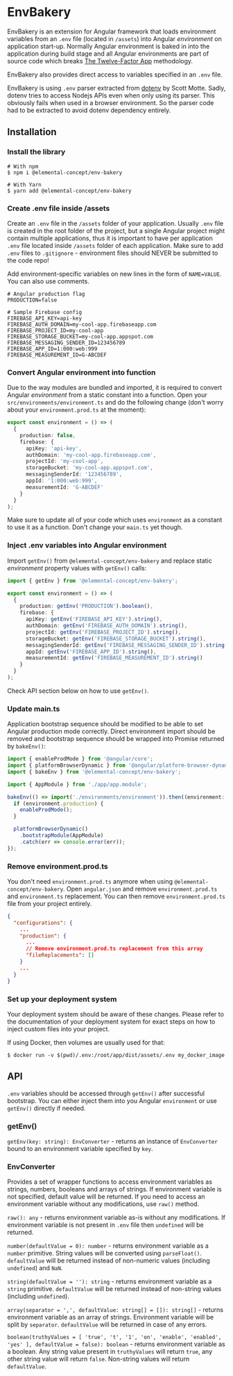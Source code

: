# EnvBakery

EnvBakery is an extension for Angular framework that loads environment variables from an `.env` file (located
in `/assets`) into Angular *environment* on application start-up. Normally Angular environment is baked in into the
application during build stage and all Angular environments are part of source code which
breaks [The Twelve-Factor App](http://12factor.net/config) methodology.

EnvBakery also provides direct access to variables specified in an `.env` file.

EnvBakery is using `.env` parser extracted from [dotenv](https://github.com/motdotla/dotenv) by Scott Motte. Sadly,
dotenv tries to access Nodejs APIs even when only using its parser. This obviously fails when used in a browser
environment. So the parser code had to be extracted to avoid dotenv dependency entirely.

## Installation

### Install the library

```shell
# With npm
$ npm i @elemental-concept/env-bakery

# With Yarn
$ yarn add @elemental-concept/env-bakery
```

### Create .env file inside /assets

Create an `.env` file in the `/assets` folder of your application. Usually `.env` file is created in the root folder of
the project, but a single Angular project might contain multiple applications, thus it is important to have per
application `.env` file located inside `/assets` folder of each application. Make sure to add `.env` files
to `.gitignore` - environment files should NEVER be submitted to the code repo!

Add environment-specific variables on new lines in the form of `NAME=VALUE`. You can also use comments.

```dotenv
# Angular production flag
PRODUCTION=false

# Sample Firebase config
FIREBASE_API_KEY=api-key
FIREBASE_AUTH_DOMAIN=my-cool-app.firebaseapp.com
FIREBASE_PROJECT_ID=my-cool-app
FIREBASE_STORAGE_BUCKET=my-cool-app.appspot.com
FIREBASE_MESSAGING_SENDER_ID=123456789
FIREBASE_APP_ID=1:000:web:999
FIREBASE_MEASUREMENT_ID=G-ABCDEF

```

### Convert Angular environment into function

Due to the way modules are bundled and imported, it is required to convert Angular *environment* from a static constant
into a function. Open your `src/environments/environment.ts` and do the following change (don't worry about your
`environment.prod.ts` at the moment):

```typescript
export const environment = () => (
  {
    production: false,
    firebase: {
      apiKey: 'api-key',
      authDomain: 'my-cool-app.firebaseapp.com',
      projectId: 'my-cool-app',
      storageBucket: 'my-cool-app.appspot.com',
      messagingSenderId: '123456789',
      appId: '1:000:web:999',
      measurementId: 'G-ABCDEF'
    }
  }
);
```

Make sure to update all of your code which uses `environment` as a constant to use it as a function. Don't change
your `main.ts` yet though.

### Inject .env variables into Angular environment

Import `getEnv()` from `@elemental-concept/env-bakery` and replace static *environment* property values with `getEnv()`
calls:

```typescript
import { getEnv } from '@elemental-concept/env-bakery';

export const environment = () => (
  {
    production: getEnv('PRODUCTION').boolean(),
    firebase: {
      apiKey: getEnv('FIREBASE_API_KEY').string(),
      authDomain: getEnv('FIREBASE_AUTH_DOMAIN').string(),
      projectId: getEnv('FIREBASE_PROJECT_ID').string(),
      storageBucket: getEnv('FIREBASE_STORAGE_BUCKET').string(),
      messagingSenderId: getEnv('FIREBASE_MESSAGING_SENDER_ID').string(),
      appId: getEnv('FIREBASE_APP_ID').string(),
      measurementId: getEnv('FIREBASE_MEASUREMENT_ID').string()
    }
  }
);
```

Check API section below on how to use `getEnv()`.

### Update main.ts

Application bootstrap sequence should be modified to be able to set Angular production mode correctly. Direct
environment import should be removed and bootstrap sequence should be wrapped into Promise returned by `bakeEnv()`:

```typescript
import { enableProdMode } from '@angular/core';
import { platformBrowserDynamic } from '@angular/platform-browser-dynamic';
import { bakeEnv } from '@elemental-concept/env-bakery';

import { AppModule } from './app/app.module';

bakeEnv(() => import('./environments/environment')).then((environment: any) => {
  if (environment.production) {
    enableProdMode();
  }

  platformBrowserDynamic()
    .bootstrapModule(AppModule)
    .catch(err => console.error(err));
});
```

### Remove environment.prod.ts

You don't need `environment.prod.ts` anymore when using `@elemental-concept/env-bakery`. Open `angular.json` and remove
`environment.prod.ts` and `environment.ts` replacement. You can then remove `environment.prod.ts` file from your project
entirely.

```json
{
  "configurations": {
    ...
    "production": {
      ...
      // Remove environment.prod.ts replacement from this array
      "fileReplacements": []
    }
    ...
  }
}
```

### Set up your deployment system

Your deployment system should be aware of these changes. Please refer to the documentation of your deployment system for
exact steps on how to inject custom files into your project.

If using Docker, then volumes are usually used for that:

```shell
$ docker run -v $(pwd)/.env:/root/app/dist/assets/.env my_docker_image
```

## API

`.env` variables should be accessed through `getEnv()` after successful bootstrap. You can either inject them into you
Angular `environment` or use `getEnv()` directly if needed.

### getEnv()

`getEnv(key: string): EnvConverter` - returns an instance of `EnvConverter` bound to an environment variable specified
by `key`.

### EnvConverter

Provides a set of wrapper functions to access environment variables as strings, numbers, booleans and arrays of strings.
If environment variable is not specified, default value will be returned. If you need to access an environment variable
without any modifications, use `raw()` method.

`raw(): any` - returns environment variable as-is without any modifications. If environment variable is not present
in `.env` file then `undefined` will be returned.

`number(defaultValue = 0): number` - returns environment variable as a `number` primitive. String values will be
converted using `parseFloat()`. `defaultValue` will be returned instead of non-numeric values (including `undefined`)
and `NaN`.

`string(defaultValue = ''): string` - returns environment variable as a `string` primitive. `defaultValue` will be
returned instead of non-string values (including `undefined`).

`array(separator = ',', defaultValue: string[] = []): string[]` - returns environment variable as an array of strings.
Environment variable will be split by `separator`. `defaultValue` will be returned in case of any errors.

`boolean(truthyValues = [ 'true', 't', '1', 'on', 'enable', 'enabled', 'yes' ], defaultValue = false): boolean` -
returns environment variable as a boolean. Any string value present in `truthyValues` will return `true`, any other
string value will return `false`. Non-string values will return `defaultValue`.
